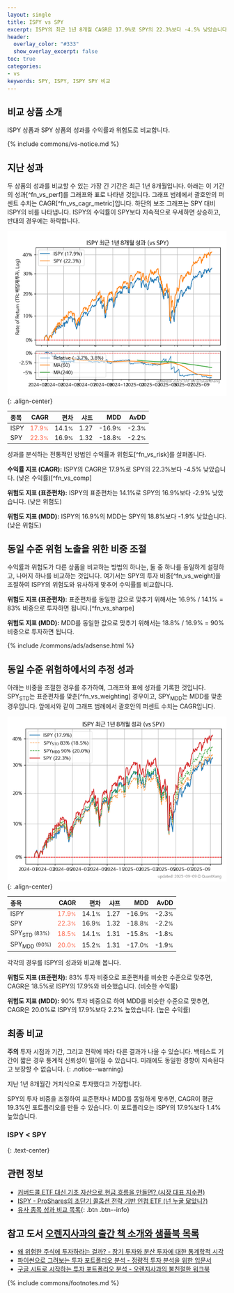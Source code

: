 ```yaml
---
layout: single
title: ISPY vs SPY
excerpt: ISPY의 최근 1년 8개월 CAGR은 17.9%로 SPY의 22.3%보다 -4.5% 낮았습니다.
header:
  overlay_color: "#333"
  show_overlay_excerpt: false
toc: true
categories:
- vs
keywords: SPY, ISPY, ISPY SPY 비교
---
```


## 비교 상품 소개


ISPY 상품과 SPY 상품의 성과를 수익률과 위험도로 비교합니다.





{% include commons/vs-notice.md %}

## 지난 성과

두 상품의 성과를 비교할 수 있는 가장 긴 기간은 최근 1년 8개월입니다. 아래는 이 기간의 성과[^fn_vs_perf]를 그래프와 표로 나타낸 것입니다.
그래프 범례에서 괄호안의 퍼센트 수치는 CAGR[^fn_vs_cagr_metric]입니다.
하단의 보조 그래프는 SPY 대비 ISPY의 비를 나타냅니다.
ISPY의 수익률이 SPY보다 지속적으로 우세하면 상승하고, 반대의 경우에는 하락합니다.

![ISPY](/vs/images/ispy-vs-spy_dual.png){: .align-center}

| **종목** | **CAGR** | **편차** | **샤프** | **MDD** | **AvDD** |
| :------------ | ------: | -----------: | -------: | ------: | -------: |
| ISPY | <span style="color: tomato">17.9<small>%</small></span> | 14.1<small>%</small> | 1.27 | -16.9<small>%</small> | -2.3<small>%</small> |
| SPY | <span style="color: tomato">22.3<small>%</small></span> | 16.9<small>%</small> | 1.32 | -18.8<small>%</small> | -2.2<small>%</small> |

<!-- more -->


성과를 분석하는 전통적인 방법인 수익률과 위험도[^fn_vs_risk]를 살펴봅니다.

**수익률 지표 (CAGR):** ISPY의 CAGR은 17.9%로 SPY의 22.3%보다 -4.5% 낮았습니다. (낮은 수익률)[^fn_vs_comp]

**위험도 지표 (표준편차):** ISPY의 표준편차는 14.1%로 SPY의 16.9%보다 -2.9% 낮았습니다. (낮은 위험도)

**위험도 지표 (MDD):** ISPY의 16.9%의 MDD는 SPY의 18.8%보다 -1.9% 낮았습니다. (낮은 위험도)



## 동일 수준 위험 노출을 위한 비중 조절

수익률과 위험도가 다른 상품을 비교하는 방법의 하나는, 둘 중 하나를 동일하게 설정하고, 나머지 하나를 비교하는 것입니다.
여기서는 SPY의 투자 비중[^fn_vs_weight]을 조절하여 ISPY의 위험도와 유사하게 맞추어 수익률를 비교합니다.

**위험도 지표 (표준편차):** 표준편차를 동일한 값으로 맞추기 위해서는 16.9% / 14.1% = 83% 비중으로 투자하면 됩니다.[^fn_vs_sharpe]

**위험도 지표 (MDD):** MDD를 동일한 값으로 맞추기 위해서는 18.8% / 16.9% = 90% 비중으로 투자하면 됩니다.


{% include /commons/ads/adsense.html %}



## 동일 수준 위험하에서의 추정 성과

아래는 비중을 조절한 경우를 추가하여, 그래프와 표에 성과를 기록한 것입니다.
SPY<sub>STD</sub>는 표준편차를 맞춘[^fn_vs_weighting] 경우이고, SPY<sub>MDD</sub>는 MDD를 맞춘 경우입니다.
앞에서와 같이 그래프 범례에서 괄호안의 퍼센트 수치는 CAGR입니다.


![ISPY](/vs/images/ispy-vs-spy.png){: .align-center}



| **종목** | **CAGR** | **편차** | **샤프** | **MDD** | **AvDD** |
| :------------ | ------: | -----------: | -------: | ------: | -------: |
| ISPY | <span style="color: tomato">17.9<small>%</small></span> | 14.1<small>%</small> | 1.27 | -16.9<small>%</small> | -2.3<small>%</small> |
| SPY | <span style="color: tomato">22.3<small>%</small></span> | 16.9<small>%</small> | 1.32 | -18.8<small>%</small> | -2.2<small>%</small> |
| SPY<sub>STD</sub> <small>(83%)</small> | <span style="color: tomato">18.5<small>%</small></span> | 14.1<small>%</small> | 1.31 | -15.8<small>%</small> | -1.8<small>%</small> |
| SPY<sub>MDD</sub> <small>(90%)</small> | <span style="color: tomato">20.0<small>%</small></span> | 15.2<small>%</small> | 1.31 | -17.0<small>%</small> | -1.9<small>%</small> |



각각의 경우를 ISPY의 성과와 비교해 봅니다.

**위험도 지표 (표준편차):** 83% 투자 비중으로 표준편차를 비슷한 수준으로 맞추면, CAGR은 18.5%로 ISPY의 17.9%와 비슷했습니다. (비슷한 수익률)

**위험도 지표 (MDD):** 90% 투자 비중으로 하여 MDD를 비슷한 수준으로 맞추면, CAGR은 20.0%로 ISPY의 17.9%보다 2.2% 높았습니다. (높은 수익률)




## 최종 비교

**주의** 투자 시점과 기간, 그리고 전략에 따라 다른 결과가 나올 수 있습니다. 백테스트 기간이 짧은 경우 통계적 신뢰성이 떨어질 수 있습니다. 미래에도 동일한 경향이 지속된다고 보장할 수 없습니다.
{: .notice--warning}

지난 1년 8개월간 거치식으로 투자했다고 가정합니다.

SPY의 투자 비중을 조절하여 표준편차나 MDD를 동일하게 맞추면, CAGR이 평균 19.3%인 포트폴리오를 만들 수 있습니다.
이 포트폴리오는 ISPY의 17.9%보다 1.4% 높았습니다.

### ISPY &lt; SPY
{: .text-center}


## 관련 정보

- [커버드콜 ETF 대신 기초 자산으로 현금 흐름을 만들면? (시장 대표 지수편)](https://kongdori.tistory.com/285)
- [ISPY - ProShares의 초단기 콜옵션 전략 기반 인컴 ETF (넌 누굴 닮았니?)](https://kongdori.tistory.com/267)
- [유사 종목 성과 비교 목록](/vs/){: .btn .btn--info}


## 참고 도서 [오렌지사과의 출간 책 소개와 샘플북 목록](https://kongdori.tistory.com/691)

- [왜 위험한 주식에 투자하라는 걸까? - 장기 투자와 분산 투자에 대한 통계학적 시각](https://kongdori.tistory.com/421)
- [파이썬으로 그려보는 투자 포트폴리오 분석  - 정량적 투자 분석을 위한 입문서](https://kongdori.tistory.com/643)
- [구글 시트로 시작하는 투자 포트폴리오 분석 - 오렌지사과의 불친절한 워크북](https://kongdori.tistory.com/449)

{% include commons/footnotes.md %}